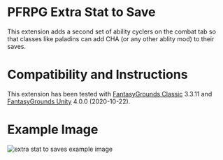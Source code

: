 # PFRPG Extra Stat to Save
This extension adds a second set of ability cyclers on the combat tab so that classes like paladins can add CHA (or any other ablity mod) to their saves.

# Compatibility and Instructions
This extension has been tested with [FantasyGrounds Classic](https://www.fantasygrounds.com/home/FantasyGroundsClassic.php) 3.3.11 and [FantasyGrounds Unity](https://www.fantasygrounds.com/home/FantasyGroundsUnity.php) 4.0.0 (2020-10-22).

# Example Image
<img src="https://i.imgur.com/a4HPnep.png" alt="extra stat to saves example image"/>
